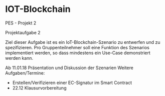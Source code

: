 # IOT-Blockchain
PES - Projekt 2


Projektaufgabe 2

Ziel dieser Aufgabe ist es ein IoT-Blockchain-Szenario zu entwerfen und zu spezifizieren. Pro Gruppenteilnehmer soll eine Funktion des Szenarios implementiert werden, so dass mindestens ein Use-Case demonstriert werden kann.

Ab 11.01.18 Präsentation und Diskussion der Szenarien
Weitere Aufgaben/Termine:
  - Erstellen/Verifizieren einer EC-Signatur im Smart Contract
  - 22.12 Klausurvorbereitung
